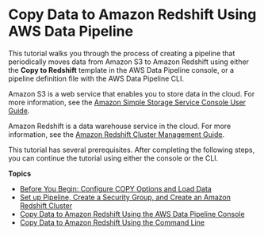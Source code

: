 # Copy Data to Amazon Redshift Using AWS Data Pipeline<a name="dp-copydata-redshift"></a>

This tutorial walks you through the process of creating a pipeline that periodically moves data from Amazon S3 to Amazon Redshift using either the **Copy to Redshift** template in the AWS Data Pipeline console, or a pipeline definition file with the AWS Data Pipeline CLI\.

Amazon S3 is a web service that enables you to store data in the cloud\. For more information, see the [Amazon Simple Storage Service Console User Guide](https://docs.aws.amazon.com/AmazonS3/latest/user-guide/)\. 

Amazon Redshift is a data warehouse service in the cloud\. For more information, see the [Amazon Redshift Cluster Management Guide](https://docs.aws.amazon.com/redshift/latest/mgmt/)\.

This tutorial has several prerequisites\. After completing the following steps, you can continue the tutorial using either the console or the CLI\.

**Topics**
+ [Before You Begin: Configure COPY Options and Load Data](dp-learn-copy-redshift.md)
+ [Set up Pipeline, Create a Security Group, and Create an Amazon Redshift Cluster](dp-copydata-redshift-prereq.md)
+ [Copy Data to Amazon Redshift Using the AWS Data Pipeline Console](dp-copydata-redshift-create.md)
+ [Copy Data to Amazon Redshift Using the Command Line](dp-copydata-redshift-cli.md)